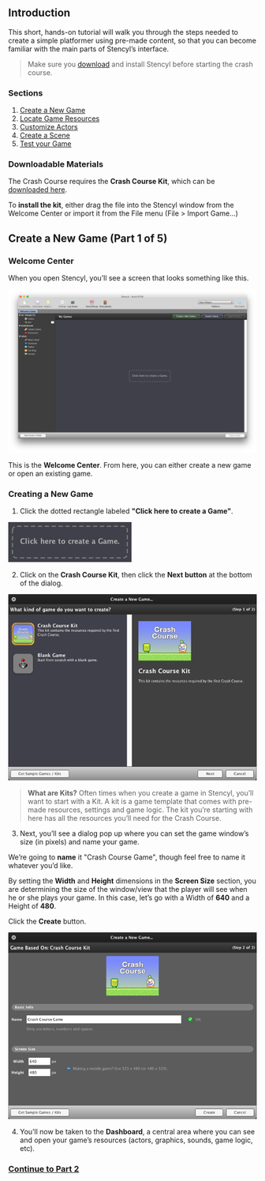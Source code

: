 ## Introduction
This short, hands-on tutorial will walk you through the steps needed to create a simple platformer using pre-made content, so that you can become familiar with the main parts of Stencyl’s interface.

> Make sure you [download](http://www.stencyl.com/stencyl/get/) and install Stencyl before starting the crash course.

### Sections
1. [Create a New Game](http://www.stencyl.com/help/viewArticle/143/)
2. [Locate Game Resources](http://www.stencyl.com/help/viewArticle/144/)
3. [Customize Actors](http://www.stencyl.com/help/viewArticle/145/)
4. [Create a Scene](http://www.stencyl.com/help/viewArticle/146/)
5. [Test your Game](http://www.stencyl.com/help/viewArticle/147/)


### Downloadable Materials
The Crash Course requires the **Crash Course Kit**, which can be [downloaded here](Crash%20Course%20Kit.stencyl).

To **install the kit**, either drag the file into the Stencyl window from the Welcome Center or import it from the File menu (File > Import Game…)

## Create a New Game (Part 1 of 5)
### Welcome Center
When you open Stencyl, you’ll see a screen that looks something like this.

![Welcome Center](images/crash-course-1.png)

This is the **Welcome Center**. From here, you can either create a new game or open an existing game.

### Creating a New Game
1) Click the dotted rectangle labeled **"Click here to create a Game"**.

![Click here to create a Game](images/crash-course-2.png)

2) Click on the **Crash Course Kit**, then click the **Next button** at the bottom of the dialog.

![Create a new game...](images/crash-course-3.png)

> **What are Kits?** Often times when you create a game in Stencyl, you’ll want to start with a Kit. A kit is a game template that comes with pre-made resources, settings and game logic. The kit you’re starting with here has all the resources you’ll need for the Crash Course.

3) Next, you’ll see a dialog pop up where you can set the game window’s size (in pixels) and name your game.

We’re going to **name** it "Crash Course Game", though feel free to name it whatever you’d like.

By setting the **Width** and **Height** dimensions in the **Screen Size** section, you are determining the size of the window/view that the player will see when he or she plays your game. In this case, let’s go with a Width of **640** and a Height of **480**. 

Click the **Create** button.

![Create a new game... 2](images/crash-course-4.png)

4) You’ll now be taken to the **Dashboard**, a central area where you can see and open your game’s resources (actors, graphics, sounds, game logic, etc).

### [Continue to Part 2](http://www.stencyl.com/help/viewArticle/144/)